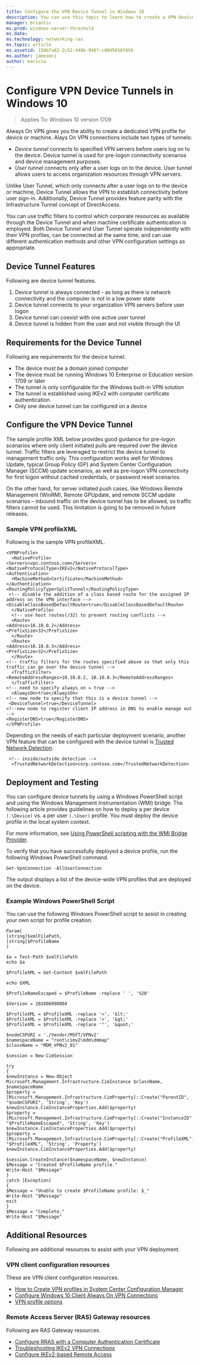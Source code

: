 ```yaml
---
title: Configure the VPN Device Tunnel in Windows 10
description: You can use this topic to learn how to create a VPN device tunnel in Windows 10.
manager: brianlic
ms.prod: windows-server-threshold
ms.date: 
ms.technology: networking-ras
ms.topic: article
ms.assetid: 158b7a62-2c52-448b-9467-c00d5018f65b
ms.author: jamesmci
author: maricia
---
```

# Configure VPN Device Tunnels in Windows 10

>Applies To: Windows 10 version 1709

Always On VPN gives you the ability to create a dedicated VPN profile for device or machine. Alays On VPN connections include two types of tunnels: 
* _Device tunnel_ connects to specified VPN servers before users log on to the device. Device tunnel is used for pre-logon connectivity scenarios and device management purposes.
* _User tunnel_  connects only after a user logs on to the device. User tunnel allows users to access organization resources through VPN servers.

Unlike User Tunnel, which only connects after a user logs on to the device or machine, Device Tunnel allows the VPN to establish connectivity before user sign-in. Additionally, Device Tunnel provides feature parity with the Infrastructure Tunnel concept of DirectAccess.

You can use traffic filters to control which corporate resources as available through the Device Tunnel and when machine certificate authentication is employed. Both Device Tunnel and User Tunnel operate independently with their VPN profiles, can be connected at the same time, and can use different authentication methods and other VPN configuration settings as appropriate.

## Device Tunnel Features

Following are device tunnel features.

1. Device tunnel is always connected - as long as there is network connectivity and the computer is not in a low power state
2. Device tunnel connects to your organization VPN servers before user logon
3. Device tunnel can coexist with one active user tunnel
4. Device tunnel is hidden from the user and not visible through the UI

## Requirements for the Device Tunnel
Following are requirements for the device tunnel.

- The device must be a domain joined computer
- The device must be running Windows 10 Enterprise or Education version 1709 or later
- The tunnel is only configurable for the Windows built\-in VPN solution
- The tunnel is established using IKEv2 with computer certificate authentication
- Only one device tunnel can be configured on a device

## Configure the VPN Device Tunnel

The sample profile XML below provides good guidance for pre-logon scenarios where only client initiated pulls are required over the device tunnel.  Traffic filters are leveraged to restrict the device tunnel to management traffic only.  This configuration works well for Windows Update, typical Group Policy (GP) and System Center Configuration Manager (SCCM) update scenarios, as well as pre-logon VPN connectivity for first logon without cached credentials, or password reset scenarios. 

On the other hand, for server initiated push cases, like Windows Remote Management (WinRM), Remote GPUpdate, and remote SCCM update scenarios – inbound traffic on the device tunnel has to be allowed, so traffic filters cannot be used.  This limitation is going to be removed in future releases.

### Sample VPN profileXML

Following is the sample VPN profileXML.

``` syntax
<VPNProfile>  
  <NativeProfile>  
<Servers>vpn.contoso.com</Servers>  
<NativeProtocolType>IKEv2</NativeProtocolType>  
<Authentication>  
  <MachineMethod>Certificate</MachineMethod>  
</Authentication>  
<RoutingPolicyType>SplitTunnel</RoutingPolicyType>  
 <!-- disable the addition of a class based route for the assigned IP address on the VPN interface -->
<DisableClassBasedDefaultRoute>true</DisableClassBasedDefaultRoute>  
  </NativeProfile> 
  <!-- use host routes(/32) to prevent routing conflicts -->  
  <Route>  
<Address>10.10.0.2</Address>  
<PrefixSize>32</PrefixSize>  
  </Route>  
  <Route>  
<Address>10.10.0.3</Address>  
<PrefixSize>32</PrefixSize>  
  </Route>  
<!-- traffic filters for the routes specified above so that only this traffic can go over the device tunnel --> 
  <TrafficFilter>  
<RemoteAddressRanges>10.10.0.2, 10.10.0.3</RemoteAddressRanges>  
  </TrafficFilter>
<!-- need to specify always on = true --> 
  <AlwaysOn>true</AlwaysOn> 
<!-- new node to specify that this is a device tunnel -->  
 <DeviceTunnel>true</DeviceTunnel>
<!--new node to register client IP address in DNS to enable manage out -->
<RegisterDNS>true</RegisterDNS>
</VPNProfile>
```

Depending on the needs of each particular deployment scenario, another VPN feature that can be configured with the device tunnel is [Trusted Network Detection](https://social.technet.microsoft.com/wiki/contents/articles/38546.new-features-for-vpn-in-windows-10-and-windows-server-2016.aspx#Trusted_Network_Detection).

```
 <!-- inside/outside detection --> 
  <TrustedNetworkDetection>corp.contoso.com</TrustedNetworkDetection> 
```

## Deployment and Testing

You can configure device tunnels by using a Windows PowerShell script and using the Windows Management Instrumentation \(WMI\) bridge. The following article provides guidelines on how to deploy a per device `(.\Device)` vs. a per user `(.\User)` profile. You must deploy the device profile in the local system context. 

For more information, see [Using PowerShell scripting with the WMI Bridge Provider](https://docs.microsoft.com/windows/client-management/mdm/using-powershell-scripting-with-the-wmi-bridge-provider).

To verify that you have successfully deployed a device profile, run the following Windows PowerShell command.

    Get-VpnConnection -AllUserConnection

The output displays a list of the device\-wide VPN profiles that are deployed on the device.

### Example Windows PowerShell Script

You can use the following Windows PowerShell script to assist in creating your own script for profile creation.

``` syntax
Param(
[string]$xmlFilePath,
[string]$ProfileName
)

$a = Test-Path $xmlFilePath
echo $a

$ProfileXML = Get-Content $xmlFilePath

echo $XML

$ProfileNameEscaped = $ProfileName -replace ' ', '%20'

$Version = 201606090004

$ProfileXML = $ProfileXML -replace '<', '&lt;'
$ProfileXML = $ProfileXML -replace '>', '&gt;'
$ProfileXML = $ProfileXML -replace '"', '&quot;'

$nodeCSPURI = './Vendor/MSFT/VPNv2'
$namespaceName = "root\cimv2\mdm\dmmap"
$className = "MDM_VPNv2_01"

$session = New-CimSession

try
{
$newInstance = New-Object Microsoft.Management.Infrastructure.CimInstance $className, $namespaceName
$property = [Microsoft.Management.Infrastructure.CimProperty]::Create("ParentID", "$nodeCSPURI", 'String', 'Key')
$newInstance.CimInstanceProperties.Add($property)
$property = [Microsoft.Management.Infrastructure.CimProperty]::Create("InstanceID", "$ProfileNameEscaped", 'String', 'Key')
$newInstance.CimInstanceProperties.Add($property)
$property = [Microsoft.Management.Infrastructure.CimProperty]::Create("ProfileXML", "$ProfileXML", 'String', 'Property')
$newInstance.CimInstanceProperties.Add($property)

$session.CreateInstance($namespaceName, $newInstance)
$Message = "Created $ProfileName profile."
Write-Host "$Message"
}
catch [Exception]
{
$Message = "Unable to create $ProfileName profile: $_"
Write-Host "$Message"
exit
}
$Message = "Complete."
Write-Host "$Message"
```

## Additional Resources

Following are additional resources to assist with your VPN deployment.

### VPN client configuration resources

These are VPN client configuration resources.

- [How to Create VPN profiles in System Center Configuration Manager](https://docs.microsoft.com/sccm/protect/deploy-use/create-vpn-profiles)
- [Configure Windows 10 Client Always On VPN Connections](https://docs.microsoft.com/windows-server/remote/remote-access/vpn/always-on-vpn/deploy/vpn-deploy-client-vpn-connections)
- [VPN profile options](https://docs.microsoft.com/en-us/windows/access-protection/vpn/vpn-profile-options)

### Remote Access Server \(RAS\) Gateway resources

Following are RAS Gateway resources.

- [Configure RRAS with a Computer Authentication Certificate](https://technet.microsoft.com/en-us/library/dd458982.aspx)
- [Troubleshooting IKEv2 VPN Connections](https://technet.microsoft.com/en-us/library/dd941612.aspx)
- [Configure IKEv2-based Remote Access](https://technet.microsoft.com/en-us/library/ff687731.aspx)

